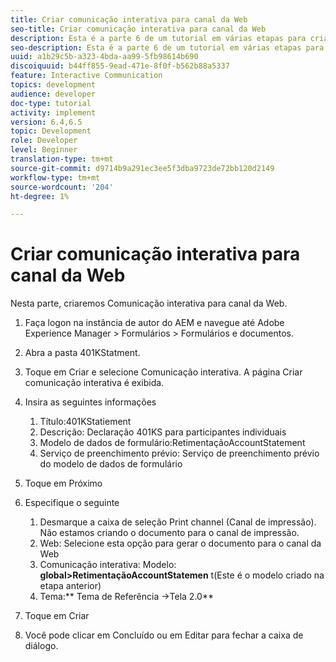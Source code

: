 ```yaml
---
title: Criar comunicação interativa para canal da Web
seo-title: Criar comunicação interativa para canal da Web
description: Esta é a parte 6 de um tutorial em várias etapas para criar seu primeiro documento de comunicações interativas. Nesta parte, criaremos Comunicação interativa para canal da Web.
seo-description: Esta é a parte 6 de um tutorial em várias etapas para criar seu primeiro documento de comunicações interativas. Nesta parte, criaremos Comunicação interativa para canal da Web.
uuid: a1b29c5b-a323-4bda-aa99-5fb98614b690
discoiquuid: b44ff855-9ead-471e-8f0f-b562b88a5337
feature: Interactive Communication
topics: development
audience: developer
doc-type: tutorial
activity: implement
version: 6.4,6.5
topic: Development
role: Developer
level: Beginner
translation-type: tm+mt
source-git-commit: d9714b9a291ec3ee5f3dba9723de72bb120d2149
workflow-type: tm+mt
source-wordcount: '204'
ht-degree: 1%

---
```



# Criar comunicação interativa para canal da Web

Nesta parte, criaremos Comunicação interativa para canal da Web.

1. Faça logon na instância de autor do AEM e navegue até Adobe Experience Manager > Formulários > Formulários e documentos.
1. Abra a pasta 401KStatment.
1. Toque em Criar e selecione Comunicação interativa. A página Criar comunicação interativa é exibida.
1. Insira as seguintes informações

   1. Título:401KStatiement
   1. Descrição: Declaração 401KS para participantes individuais
   1. Modelo de dados de formulário:RetimentaçãoAccountStatement
   1. Serviço de preenchimento prévio: Serviço de preenchimento prévio do modelo de dados de formulário

1. Toque em Próximo
1. Especifique o seguinte

   1. Desmarque a caixa de seleção Print channel (Canal de impressão). Não estamos criando o documento para o canal de impressão.
   1. Web: Selecione esta opção para gerar o documento para o canal da Web
   1. Comunicação interativa: Modelo: **global>RetimentaçãoAccountStatemen** t(Este é o modelo criado na etapa anterior)
   1. Tema:** Tema de Referência ->Tela 2.0**

1. Toque em Criar
1. Você pode clicar em Concluído ou em Editar para fechar a caixa de diálogo.

